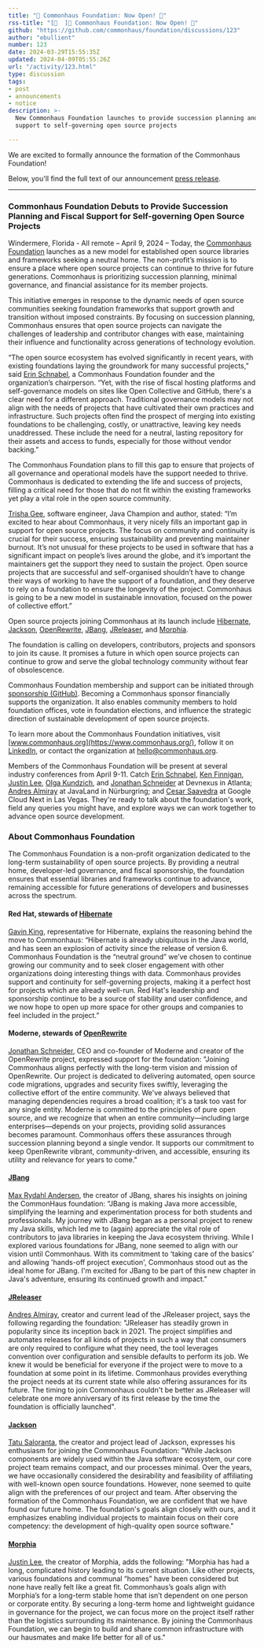 ```yaml
---
title: "🎉 Commonhaus Foundation: Now Open! 🎉"
rss-title: "[📣  ]🎉 Commonhaus Foundation: Now Open! 🎉"
github: "https://github.com/commonhaus/foundation/discussions/123"
author: "ebullient"
number: 123
date: 2024-03-29T15:55:35Z
updated: 2024-04-09T05:55:26Z
url: "/activity/123.html"
type: discussion
tags:
- post
- announcements
- notice
description: >-
  New Commonhaus Foundation launches to provide succession planning and fiscal
  support to self-governing open source projects

---
```

We are excited to formally announce the formation of the Commonhaus Foundation!

Below, you'll find the full text of our announcement [press release](https://docs.google.com/document/d/18KiwTIqkGKF7k_DF0oPdC9wGDVSNDvhmBbZUncwSfnw/edit).

---

### Commonhaus Foundation Debuts to Provide Succession Planning and Fiscal Support for Self-governing Open Source Projects

Windermere, Florida - All remote – April 9, 2024 –  Today, the [Commonhaus Foundation](https://www.commonhaus.org/) launches as a new model for established open source libraries and frameworks seeking a neutral home. The non-profit’s mission is to ensure a place where open source projects can continue to thrive for future generations. Commonhaus is prioritizing succession planning, minimal governance, and financial assistance for its member projects. 

This initiative emerges in response to the dynamic needs of open source communities seeking foundation frameworks that support growth and transition without imposed constraints. By focusing on succession planning, Commonhaus ensures that open source projects can navigate the challenges of leadership and contributor changes with ease, maintaining their influence and functionality across generations of technology evolution.

“The open source ecosystem has evolved significantly in recent years, with existing foundations laying the groundwork for many successful projects,” said [Erin Schnabel](https://www.linkedin.com/in/erinschnabel/), a Commonhaus Foundation founder and the organization’s chairperson. “Yet, with the rise of fiscal hosting platforms and self-governance models on sites like Open Collective and GitHub, there's a clear need for a different approach. Traditional governance models may not align with the needs of projects that have cultivated their own practices and infrastructure. Such projects often find the prospect of merging into existing foundations to be challenging, costly, or unattractive, leaving key needs unaddressed. These include the need for a neutral, lasting repository for their assets and access to funds, especially for those without vendor backing.”

The Commonhaus Foundation plans to fill this gap to ensure that projects of all governance and operational models have the support needed to thrive. Commonhaus is dedicated to extending the life and success of projects, filling a critical need for those that do not fit within the existing frameworks yet play a vital role in the open source community.

[Trisha Gee](https://www.linkedin.com/in/trishagee/), software engineer, Java Champion and author, stated: “I’m excited to hear about Commonhaus, it very nicely fills an important gap in support for open source projects. The focus on community and continuity is crucial for their success, ensuring sustainability and preventing maintainer burnout. It’s not unusual for these projects to be used in software that has a significant impact on people’s lives around the globe, and it’s important the maintainers get the support they need to sustain the project. Open source projects that are successful and self-organised shouldn’t have to change their ways of working to have the support of a foundation, and they deserve to rely on a foundation to ensure the longevity of the project. Commonhaus is going to be a new model in sustainable innovation, focused on the power of collective effort.”

Open source projects joining Commonhaus at its launch include [Hibernate](https://hibernate.org/), [Jackson](https://github.com/FasterXML/jackson), [OpenRewrite](https://github.com/openrewrite), [JBang](https://www.jbang.dev/), [JReleaser](https://jreleaser.org/), and [Morphia](https://docs.openrewrite.org/).

The foundation is calling on developers, contributors, projects and sponsors to join its cause. It promises a future in which open source projects can continue to grow and serve the global technology community without fear of obsolescence.

Commonhaus Foundation membership and support can be initiated through [sponsorship (GitHub)](https://github.com/sponsors/commonhaus). Becoming a Commonhaus sponsor financially supports the organization. It also enables community members to hold foundation offices, vote in foundation elections, and influence the strategic direction of sustainable development of open source projects.

To learn more about the Commonhaus Foundation initiatives, visit [www.commonhaus.org](https://www.commonhaus.org/), follow it on [LinkedIn](https://www.linkedin.com/company/commonhaus-foundation/about/), or contact the organization at [hello@commonhaus.org](mailto:hello@commonhaus.org).

Members of the Commonhaus Foundation will be present at several industry conferences from April 9-11. Catch [Erin Schnabel](https://www.linkedin.com/in/erinschnabel/), [Ken Finnigan](https://www.linkedin.com/in/kenfinnigan/), [Justin Lee](https://www.linkedin.com/in/justinlee/), [Olga Kundzich](https://www.linkedin.com/in/olgakundzich/), and [Jonathan Schneider](https://www.linkedin.com/in/jonkschneider/) at Devnexus in Atlanta; [Andres Almiray](https://www.linkedin.com/in/aalmiray/) at JavaLand in Nürburgring; and [Cesar Saavedra](https://www.linkedin.com/in/saavedracesar/) at Google Cloud Next in Las Vegas. They're ready to talk about the foundation's work, field any queries you might have, and explore ways we can work together to advance open source development.

### About Commonhaus Foundation

The Commonhaus Foundation is a non-profit organization dedicated to the long-term sustainability of open source projects. By providing a neutral home, developer-led governance, and fiscal sponsorship, the foundation ensures that essential libraries and frameworks continue to advance, remaining accessible for future generations of developers and businesses across the spectrum.

#### Red Hat, stewards of [Hibernate](https://hibernate.org/)

[Gavin King](https://www.linkedin.com/in/gavinking/), representative for Hibernate, explains the reasoning behind the move to Commonhaus: “Hibernate is already ubiquitous in the Java world, and has seen an explosion of activity since the release of version 6. Commonhaus Foundation is the “neutral ground” we’ve chosen to continue growing our community and to seek closer engagement with other organizations doing interesting things with data. Commonhaus provides support and continuity for self-governing projects, making it a perfect host for projects which are already well-run. Red Hat's leadership and sponsorship continue to be a source of stability and user confidence, and we now hope to open up more space for other groups and companies to feel included in the project.”

#### Moderne, stewards of [OpenRewrite](https://github.com/openrewrite)

[Jonathan Schneider](https://www.linkedin.com/in/jonkschneider/), CEO and co-founder of Moderne and creator of the OpenRewrite project, expressed support for the foundation: "Joining Commonhaus aligns perfectly with the long-term vision and mission of OpenRewrite. Our project is dedicated to delivering automated, open source code migrations, upgrades and security fixes swiftly, leveraging the collective effort of the entire community. We've always believed that managing dependencies requires a broad coalition; it's a task too vast for any single entity. Moderne is committed to the principles of pure open source, and we recognize that when an entire community—including large enterprises—depends on your projects, providing solid assurances becomes paramount. Commonhaus offers these assurances through succession planning beyond a single vendor. It supports our commitment to keep OpenRewrite vibrant, community-driven, and accessible, ensuring its utility and relevance for years to come."

#### [JBang](https://www.jbang.dev/)

[Max Rydahl Andersen](https://www.linkedin.com/in/maxrydahlandersen/), the creator of JBang, shares his insights on joining the CommonHaus foundation: “JBang is making Java more accessible, simplifying the learning and experimentation process for both students and professionals. My journey with JBang began as a personal project to renew my Java skills, which led me to (again) appreciate the vital role of contributors to java libraries in keeping the Java ecosystem thriving. While I explored various foundations for JBang, none seemed to align with our vision until Commonhaus. With its commitment to ‘taking care of the basics’ and allowing 'hands-off project execution', Commonhaus stood out as the ideal home for JBang. I'm excited for JBang to be part of this new chapter in Java's adventure, ensuring its continued growth and impact.”

#### [JReleaser](https://jreleaser.org/)

[Andres Almiray](https://www.linkedin.com/in/aalmiray/), creator and current lead of the JReleaser project, says the following regarding the foundation: "JReleaser has steadily grown in popularity since its inception back in 2021. The project simplifies and automates releases for all kinds of projects in such a way that consumers are only required to configure what they need, the tool leverages convention over configuration and sensible defaults to perform its job. We knew it would be beneficial for everyone if the project were to move to a foundation at some point in its lifetime. Commonhaus provides everything the project needs at its current state while also offering assurances for its future. The timing to join Commonhaus couldn't be better as JReleaser will celebrate one more anniversary of its first release by the time the foundation is officially launched".

#### [Jackson](https://github.com/FasterXML/jackson)

[Tatu Saloranta](https://www.linkedin.com/in/tatu-saloranta-b2b36/), the creator and project lead of Jackson, expresses his enthusiasm for joining the Commonhaus Foundation: "While Jackson components are widely used within the Java software ecosystem, our core project team remains compact, and our processes minimal. Over the years, we have occasionally considered the desirability and feasibility of affiliating with well-known open source foundations. However, none seemed to quite align with the preferences of our project and team. After observing the formation of the Commonhaus Foundation, we are confident that we have found our future home. The foundation's goals align closely with ours, and it emphasizes enabling individual projects to maintain focus on their core competency: the development of high-quality open source software."

#### [Morphia](https://morphia.dev/)

[Justin Lee](https://www.linkedin.com/in/justinlee/), the creator of Morphia, adds the following: "Morphia has had a long, complicated history leading to its current situation. Like other projects, various foundations and communal “homes” have been considered but none have really felt like a great fit.  Commonhaus’s goals align with Morphia’s for a long-term stable home that isn’t dependent on one person or corporate entity. By securing a long-term home and lightweight guidance in governance for the project, we can focus more on the project itself rather than the logistics surrounding its maintenance.  By joining the Commonhaus Foundation, we can begin to build and share common infrastructure with our hausmates and make life better for all of us."

<!-- meta::description New Commonhaus Foundation launches to provide succession planning and fiscal support to self-governing open source projects -->
